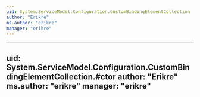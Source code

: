 ```yaml
---
uid: System.ServiceModel.Configuration.CustomBindingElementCollection
author: "Erikre"
ms.author: "erikre"
manager: "erikre"
---
```


---
uid: System.ServiceModel.Configuration.CustomBindingElementCollection.#ctor
author: "Erikre"
ms.author: "erikre"
manager: "erikre"
---

